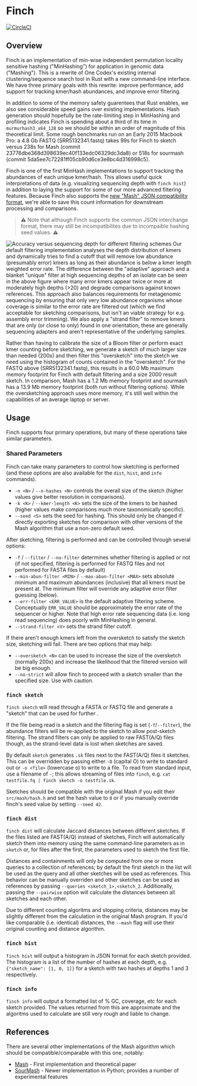 # Finch #

[![CircleCI](https://circleci.com/gh/onecodex/finch-rs.svg?style=shield&circle-token=4fa4296a595f0d0e8dfcea750d76c39576f2df73)](https://circleci.com/gh/onecodex/finch-rs)

## Overview ##

Finch is an implementation of min-wise independent permutation locality sensitive hashing ("MinHashing") for application in genomic data ("Mashing").
This is a rewrite of One Codex's existing internal clustering/sequence search tool in Rust with a new command-line interface.
We have three primary goals with this rewrite: improve performance, add support for tracking kmer/hash abundances, and improve error filtering.

In addition to some of the memory safety guarentees that Rust enables, we also see considerable speed gains over existing implementations.
Hash generation should hopefully be the rate-limiting step in MinHashing and profiling indicates Finch is spending about a third of its time in `murmurhash3_x64_128` so we should be within an order of magnitude of this theoretical limit.
Some rough benchmarks run on an Early 2015 Macbook Pro: a 4.8 Gb FASTQ (SRR5132341.fastq) takes 99s for Finch to sketch versus 238s for Mash (commit 23776dbe368d398639ec40f133edc06329dc3da8) or 518s for sourmash (commit 5da5ee7c72281ff05cb90d6ce3e8bc4d316998c5).

Finch is one of the first MinHash implementations to support tracking the abundances of each unique kmer/hash.
This allows useful quick interpretations of data (e.g. visualizing sequencing depth with `finch hist`) in addition to laying the support for some of our more advanced filtering features.
Because Finch also supports the [new "Mash" JSON compatibility format](https://github.com/marbl/Mash/blob/master/src/mash/schema-1.0.0.json), we're able to save this count information for downstream processing and comparisons.

 > :warning: Note that although Finch supports the common JSON interchange format, there may still be incompatibilites due to incompaible hashing seed values. :warning:

![Accuracy versus sequencing depth for different filtering schemes](paper/depth_distances.png)
Our default filtering implementation analyses the depth distribution of kmers and dynamically tries to find a cutoff that will remove low abundance (presumably error) kmers as long as their abundance is below a kmer length weighted error rate.
The difference between the "adaptive" approach and a blanket "unique" filter at high sequencing depths of an isolate can be seen in the above figure where many error kmers appear twice or more at moderately high depths (>20) and degrade comparisons against known references.
This approach also balances requirements for metagenomic sequencing by ensuring that only very low abundance organisms whose coverage is similar to the error rate are filtered out (which we find acceptable for sketching comparisons, but isn't an viable strategy for e.g. assembly error trimming).
We also apply a "strand filter" to remove kmers that are only (or close to only) found in one orientation; these are generally sequencing adapters and aren't representative of the underlying samples.

Rather than having to calibrate the size of a Bloom filter or perform exact kmer counting before sketching, we generate a sketch of much larger size than needed (200x) and then filter this "oversketch" into the sketch we need using the histogram of counts contained in the "oversketch".
For the FASTQ above (SRR5132341.fastq), this results in a 60.0 Mb maximum memory footprint for Finch with default filtering and a size 2000 result sketch.
In comparison, Mash has a 1.2 Mb memory footprint and sourmash has a 13.9 Mb memory footprint (both run without filtering options).
While the oversketching approach uses more memory, it's still well within the capabilities of an average laptop or server.


## Usage ##

Finch supports four primary operations, but many of these operations take similar parameters.

### Shared Parameters ###

Finch can take many parameters to control how sketching is performed (and these options are also available for the `dist`, `hist`, and `info` commands).
 - `-n <N>` / `--n-hashes <N>` controls the overall size of the sketch (higher values give better resolution in comparisons).
 - `-k <K>` / `--kmer-length <K>` sets the size of the kmers to be hashed (higher values make comparisons much more taxonomically specific).
 - `--seed <S>` sets the seed for hashing. This should only be changed if directly exporting sketches for comparison with other versions of the Mash algorithm that use a non-zero default seed.

After sketching, filtering is performed and can be controlled through several options:
 - `-f` / `--filter` / `--no-filter` determines whether filtering is applied or not (if not specified, filtering is performed for FASTQ files and not performed for FASTA files by default)
 - `--min-abun-filter <MIN>` / `--max-abun-filter <MAX>` sets absolute minimum and maximum abundances (inclusive) that all kmers must be present at. The minimum filter will override any adaptive error filter guessing (below).
 - `--err-filter <ERR_VALUE>` is the default adaptive filtering scheme. Conceptually `ERR_VALUE` should be approximately the error rate of the sequencer or higher. Note that high error rate sequencing data (i.e. long read sequencing) does poorly with MinHashing in general.
 - `--strand-filter <V>` sets the strand filter cutoff.

If there aren't enough kmers left from the oversketch to satisfy the sketch size, sketching will fail.
There are two options that may help:
 - `--oversketch <N>` can be used to increase the size of the oversketch (normally 200x) and increase the likelihood that the filtered version will be big enough.
 - `--no-strict` will allow finch to proceed with a sketch smaller than the specified size. Use with caution.


### `finch sketch` ###

`finch sketch` will read through a FASTA or FASTQ file and generate a "sketch" that can be used for further .

If the file being read is a sketch and the filtering flag is set (`-f`/`--filter`), the abundance filters will be re-applied to the sketch to allow post-sketch filtering.
The strand filters can only be applied to raw FAST(A/Q) files though, as the strand-level data is lost when sketches are saved.


By default `sketch` generates `.sk` files next to the FAST(A/Q) files it sketches.
This can be overridden by passing either `-O` (capital O) to write to standard out or `-o <file>` (lowercase o) to write to a file.
To read from standard input, use a filename of `-`; this allows streaming of files into `finch`, e.g. `cat testfile.fq | finch sketch -o testfile.sk`.

Sketches should be compatible with the original Mash if you edit their `src/mash/hash.h` and set the hash value to `0` or if you manually override finch's seed value by setting `--seed 42`.

### `finch dist` ###

`finch dist` will calculate Jaccard distances between different sketches.
If the files listed are FAST(A/Q) instead of sketches, Finch will automatically sketch them into memory using the same command-line parameters as in `sketch` or, for files after the first, the parameters used to sketch the first file.

Distances and containments will only be computed from one or more queries to a collection of references; by default the first sketch in the list will be used as the query and all other sketches will be used as references.
This behavior can be manually overriden and other sketches can be used as references by passing `--queries <sketch_1>,<sketch_2`.
Additionally, passing the `--pairwise` option will calculate the distances between all sketches and each other.

Due to different counting algoritms and stopping criteria, distances may be slightly different from the calculation in the original Mash program.
If you'd like comparable (i.e. identical) distances, the `--mash` flag will use their original counting and distance algorithm.

### `finch hist` ###

`finch hist` will output a histogram in JSON format for each sketch provided.
The histogram is a list of the number of hashes at each depth, e.g. `{"sketch_name": [1, 0, 1]}` for a sketch with two hashes at depths 1 and 3 respectively.

### `finch info` ###

`finch info` will output a formatted list of % GC, coverage, etc for each sketch provided.
The values returned from this are approximate and the algoritms used to calculate are still very rough and liable to change.


## References ##

There are several other implementations of the Mash algorithm which should be compatible/comparable with this one, notably:
 - [Mash](https://github.com/marbl/Mash) - First implementation and theoretical paper
 - [SourMash](https://github.com/dib-lab/sourmash) - Newer implementation in Python; provides a number of experimental features
